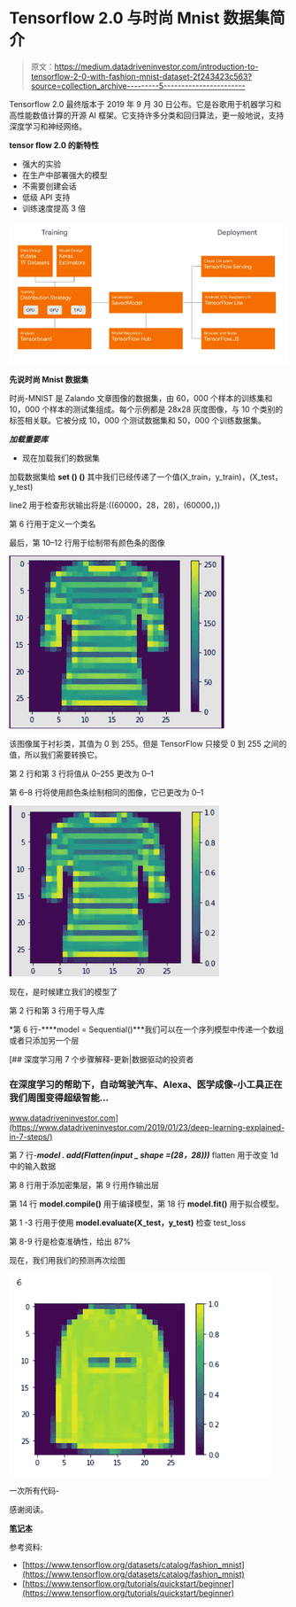 # Tensorflow 2.0 与时尚 Mnist 数据集简介

> 原文：<https://medium.datadriveninvestor.com/introduction-to-tensorflow-2-0-with-fashion-mnist-dataset-2f243423c563?source=collection_archive---------5----------------------->

Tensorflow 2.0 最终版本于 2019 年 9 月 30 日公布。它是谷歌用于机器学习和高性能数值计算的开源 AI 框架。它支持许多分类和回归算法，更一般地说，支持深度学习和神经网络。

**tensor flow 2.0 的新特性**

*   强大的实验
*   在生产中部署强大的模型
*   不需要创建会话
*   低级 API 支持
*   训练速度提高 3 倍

![](img/a86828576801c116e932e4db83329f29.png)

**先说时尚 Mnist 数据集**

时尚-MNIST 是 Zalando 文章图像的数据集，由 60，000 个样本的训练集和 10，000 个样本的测试集组成。每个示例都是 28x28 灰度图像，与 10 个类别的标签相关联。它被分成 10，000 个测试数据集和 50，000 个训练数据集。

***加载重要库***

*   现在加载我们的数据集

加载数据集给 **set () ()** 其中我们已经传递了一个值(X_train，y_train)，(X_test，y_test)

line2 用于检查形状输出将是:((60000，28，28)，(60000，))

第 6 行用于定义一个类名

最后，第 10–12 行用于绘制带有颜色条的图像

![](img/0d7194f3984c9a16fa4f4996ab4c77e5.png)

该图像属于衬衫类，其值为 0 到 255。但是 TensorFlow 只接受 0 到 255 之间的值，所以我们需要转换它。

第 2 行和第 3 行将值从 0–255 更改为 0–1

第 6–8 行将使用颜色条绘制相同的图像，它已更改为 0–1

![](img/d9e5c4a62892179987e2121a9646a1da.png)

现在，是时候建立我们的模型了

第 2 行和第 3 行用于导入库

*第 6 行-****model = Sequential()***我们可以在一个序列模型中传递一个数组或者只添加另一个层

[](https://www.datadriveninvestor.com/2019/01/23/deep-learning-explained-in-7-steps/) [## 深度学习用 7 个步骤解释-更新|数据驱动的投资者

### 在深度学习的帮助下，自动驾驶汽车、Alexa、医学成像-小工具正在我们周围变得超级智能…

www.datadriveninvestor.com](https://www.datadriveninvestor.com/2019/01/23/deep-learning-explained-in-7-steps/) 

第 7 行-***model . add(Flatten(input _ shape =(28，28)))*** flatten 用于改变 1d 中的输入数据

第 8 行用于添加密集层，第 9 行用作输出层

第 14 行 **model.compile()** 用于编译模型，第 18 行 **model.fit()** 用于拟合模型。

第 1 -3 行用于使用 **model.evaluate(X_test，y_test)** 检查 test_loss

第 8-9 行是检查准确性，给出 87%

现在，我们用我们的预测再次绘图

![](img/2148b4bc36109fbd877d2b449e4fc2a9.png)

一次所有代码-

感谢阅读。

[**笔记本**](https://github.com/namratesh/Machine-Learning/blob/master/1.Intorduction%20to%20Tensorflow2.0.ipynb)

参考资料:

*   [https://www.tensorflow.org/datasets/catalog/fashion_mnist](https://www.tensorflow.org/datasets/catalog/fashion_mnist)
*   [https://www.tensorflow.org/tutorials/quickstart/beginner](https://www.tensorflow.org/tutorials/quickstart/beginner)